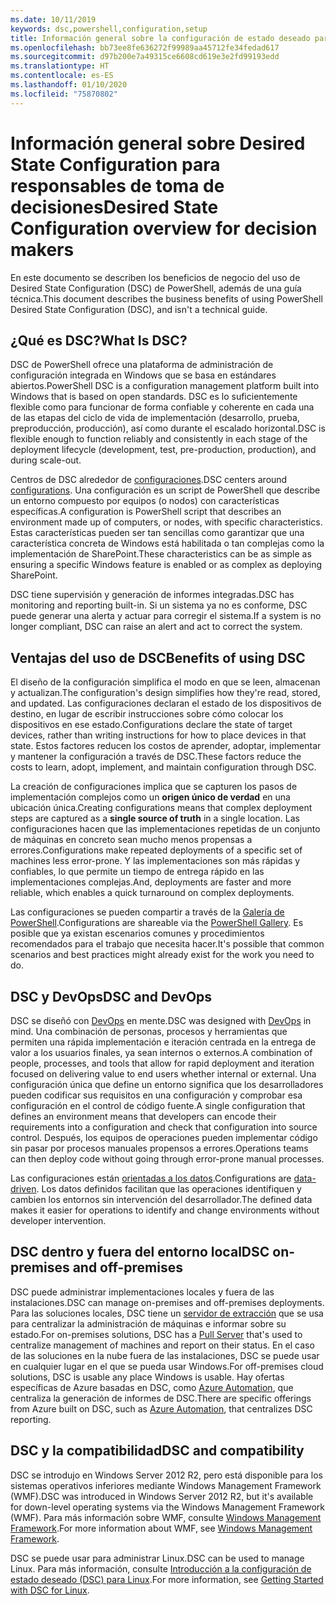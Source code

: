 ```yaml
---
ms.date: 10/11/2019
keywords: dsc,powershell,configuration,setup
title: Información general sobre la configuración de estado deseado para responsables de toma de decisiones
ms.openlocfilehash: bb73ee8fe636272f99989aa45712fe34fedad617
ms.sourcegitcommit: d97b200e7a49315ce6608cd619e3e2fd99193edd
ms.translationtype: HT
ms.contentlocale: es-ES
ms.lasthandoff: 01/10/2020
ms.locfileid: "75870802"
---
```

# <a name="desired-state-configuration-overview-for-decision-makers"></a><span data-ttu-id="d5c8a-103">Información general sobre Desired State Configuration para responsables de toma de decisiones</span><span class="sxs-lookup"><span data-stu-id="d5c8a-103">Desired State Configuration overview for decision makers</span></span>

<span data-ttu-id="d5c8a-104">En este documento se describen los beneficios de negocio del uso de Desired State Configuration (DSC) de PowerShell, además de una guía técnica.</span><span class="sxs-lookup"><span data-stu-id="d5c8a-104">This document describes the business benefits of using PowerShell Desired State Configuration (DSC), and isn't a technical guide.</span></span>

## <a name="what-is-dsc"></a><span data-ttu-id="d5c8a-105">¿Qué es DSC?</span><span class="sxs-lookup"><span data-stu-id="d5c8a-105">What Is DSC?</span></span>

<span data-ttu-id="d5c8a-106">DSC de PowerShell ofrece una plataforma de administración de configuración integrada en Windows que se basa en estándares abiertos.</span><span class="sxs-lookup"><span data-stu-id="d5c8a-106">PowerShell DSC is a configuration management platform built into Windows that is based on open standards.</span></span> <span data-ttu-id="d5c8a-107">DSC es lo suficientemente flexible como para funcionar de forma confiable y coherente en cada una de las etapas del ciclo de vida de implementación (desarrollo, prueba, preproducción, producción), así como durante el escalado horizontal.</span><span class="sxs-lookup"><span data-stu-id="d5c8a-107">DSC is flexible enough to function reliably and consistently in each stage of the deployment lifecycle (development, test, pre-production, production), and during scale-out.</span></span>

<span data-ttu-id="d5c8a-108">Centros de DSC alrededor de [configuraciones](../configurations/configurations.md).</span><span class="sxs-lookup"><span data-stu-id="d5c8a-108">DSC centers around [configurations](../configurations/configurations.md).</span></span> <span data-ttu-id="d5c8a-109">Una configuración es un script de PowerShell que describe un entorno compuesto por equipos (o nodos) con características específicas.</span><span class="sxs-lookup"><span data-stu-id="d5c8a-109">A configuration is PowerShell script that describes an environment made up of computers, or nodes, with specific characteristics.</span></span> <span data-ttu-id="d5c8a-110">Estas características pueden ser tan sencillas como garantizar que una característica concreta de Windows está habilitada o tan complejas como la implementación de SharePoint.</span><span class="sxs-lookup"><span data-stu-id="d5c8a-110">These characteristics can be as simple as ensuring a specific Windows feature is enabled or as complex as deploying SharePoint.</span></span>

<span data-ttu-id="d5c8a-111">DSC tiene supervisión y generación de informes integradas.</span><span class="sxs-lookup"><span data-stu-id="d5c8a-111">DSC has monitoring and reporting built-in.</span></span> <span data-ttu-id="d5c8a-112">Si un sistema ya no es conforme, DSC puede generar una alerta y actuar para corregir el sistema.</span><span class="sxs-lookup"><span data-stu-id="d5c8a-112">If a system is no longer compliant, DSC can raise an alert and act to correct the system.</span></span>

## <a name="benefits-of-using-dsc"></a><span data-ttu-id="d5c8a-113">Ventajas del uso de DSC</span><span class="sxs-lookup"><span data-stu-id="d5c8a-113">Benefits of using DSC</span></span>

<span data-ttu-id="d5c8a-114">El diseño de la configuración simplifica el modo en que se leen, almacenan y actualizan.</span><span class="sxs-lookup"><span data-stu-id="d5c8a-114">The configuration's design simplifies how they're read, stored, and updated.</span></span> <span data-ttu-id="d5c8a-115">Las configuraciones declaran el estado de los dispositivos de destino, en lugar de escribir instrucciones sobre cómo colocar los dispositivos en ese estado.</span><span class="sxs-lookup"><span data-stu-id="d5c8a-115">Configurations declare the state of target devices, rather than writing instructions for how to place devices in that state.</span></span> <span data-ttu-id="d5c8a-116">Estos factores reducen los costos de aprender, adoptar, implementar y mantener la configuración a través de DSC.</span><span class="sxs-lookup"><span data-stu-id="d5c8a-116">These factors reduce the costs to learn, adopt, implement, and maintain configuration through DSC.</span></span>

<span data-ttu-id="d5c8a-117">La creación de configuraciones implica que se capturen los pasos de implementación complejos como un **origen único de verdad** en una ubicación única.</span><span class="sxs-lookup"><span data-stu-id="d5c8a-117">Creating configurations means that complex deployment steps are captured as a **single source of truth** in a single location.</span></span> <span data-ttu-id="d5c8a-118">Las configuraciones hacen que las implementaciones repetidas de un conjunto de máquinas en concreto sean mucho menos propensas a errores.</span><span class="sxs-lookup"><span data-stu-id="d5c8a-118">Configurations make repeated deployments of a specific set of machines less error-prone.</span></span> <span data-ttu-id="d5c8a-119">Y las implementaciones son más rápidas y confiables, lo que permite un tiempo de entrega rápido en las implementaciones complejas.</span><span class="sxs-lookup"><span data-stu-id="d5c8a-119">And, deployments are faster and more reliable, which enables a quick turnaround on complex deployments.</span></span>

<span data-ttu-id="d5c8a-120">Las configuraciones se pueden compartir a través de la [Galería de PowerShell](https://powershellgallery.com).</span><span class="sxs-lookup"><span data-stu-id="d5c8a-120">Configurations are shareable via the [PowerShell Gallery](https://powershellgallery.com).</span></span> <span data-ttu-id="d5c8a-121">Es posible que ya existan escenarios comunes y procedimientos recomendados para el trabajo que necesita hacer.</span><span class="sxs-lookup"><span data-stu-id="d5c8a-121">It's possible that common scenarios and best practices might already exist for the work you need to do.</span></span>

## <a name="dsc-and-devops"></a><span data-ttu-id="d5c8a-122">DSC y DevOps</span><span class="sxs-lookup"><span data-stu-id="d5c8a-122">DSC and DevOps</span></span>

<span data-ttu-id="d5c8a-123">DSC se diseñó con [DevOps](/archive/blogs/ashleymcglone/devops-for-n00bs-ie-windows-people-like-me) en mente.</span><span class="sxs-lookup"><span data-stu-id="d5c8a-123">DSC was designed with [DevOps](/archive/blogs/ashleymcglone/devops-for-n00bs-ie-windows-people-like-me) in mind.</span></span> <span data-ttu-id="d5c8a-124">Una combinación de personas, procesos y herramientas que permiten una rápida implementación e iteración centrada en la entrega de valor a los usuarios finales, ya sean internos o externos.</span><span class="sxs-lookup"><span data-stu-id="d5c8a-124">A combination of people, processes, and tools that allow for rapid deployment and iteration focused on delivering value to end users whether internal or external.</span></span> <span data-ttu-id="d5c8a-125">Una configuración única que define un entorno significa que los desarrolladores pueden codificar sus requisitos en una configuración y comprobar esa configuración en el control de código fuente.</span><span class="sxs-lookup"><span data-stu-id="d5c8a-125">A single configuration that defines an environment means that developers can encode their requirements into a configuration and check that configuration into source control.</span></span> <span data-ttu-id="d5c8a-126">Después, los equipos de operaciones pueden implementar código sin pasar por procesos manuales propensos a errores.</span><span class="sxs-lookup"><span data-stu-id="d5c8a-126">Operations teams can then deploy code without going through error-prone manual processes.</span></span>

<span data-ttu-id="d5c8a-127">Las configuraciones están [orientadas a los datos](../configurations/configData.md).</span><span class="sxs-lookup"><span data-stu-id="d5c8a-127">Configurations are [data-driven](../configurations/configData.md).</span></span> <span data-ttu-id="d5c8a-128">Los datos definidos facilitan que las operaciones identifiquen y cambien los entornos sin intervención del desarrollador.</span><span class="sxs-lookup"><span data-stu-id="d5c8a-128">The defined data makes it easier for operations to identify and change environments without developer intervention.</span></span>

## <a name="dsc-on-premises-and-off-premises"></a><span data-ttu-id="d5c8a-129">DSC dentro y fuera del entorno local</span><span class="sxs-lookup"><span data-stu-id="d5c8a-129">DSC on-premises and off-premises</span></span>

<span data-ttu-id="d5c8a-130">DSC puede administrar implementaciones locales y fuera de las instalaciones.</span><span class="sxs-lookup"><span data-stu-id="d5c8a-130">DSC can manage on-premises and off-premises deployments.</span></span> <span data-ttu-id="d5c8a-131">Para las soluciones locales, DSC tiene un [servidor de extracción](../pull-server/pullServer.md) que se usa para centralizar la administración de máquinas e informar sobre su estado.</span><span class="sxs-lookup"><span data-stu-id="d5c8a-131">For on-premises solutions, DSC has a [Pull Server](../pull-server/pullServer.md) that's used to centralize management of machines and report on their status.</span></span> <span data-ttu-id="d5c8a-132">En el caso de las soluciones en la nube fuera de las instalaciones, DSC se puede usar en cualquier lugar en el que se pueda usar Windows.</span><span class="sxs-lookup"><span data-stu-id="d5c8a-132">For off-premises cloud solutions, DSC is usable any place Windows is usable.</span></span>
<span data-ttu-id="d5c8a-133">Hay ofertas específicas de Azure basadas en DSC, como [Azure Automation](/azure/automation), que centraliza la generación de informes de DSC.</span><span class="sxs-lookup"><span data-stu-id="d5c8a-133">There are specific offerings from Azure built on DSC, such as [Azure Automation](/azure/automation), that centralizes DSC reporting.</span></span>

## <a name="dsc-and-compatibility"></a><span data-ttu-id="d5c8a-134">DSC y la compatibilidad</span><span class="sxs-lookup"><span data-stu-id="d5c8a-134">DSC and compatibility</span></span>

<span data-ttu-id="d5c8a-135">DSC se introdujo en Windows Server 2012 R2, pero está disponible para los sistemas operativos inferiores mediante Windows Management Framework (WMF).</span><span class="sxs-lookup"><span data-stu-id="d5c8a-135">DSC was introduced in Windows Server 2012 R2, but it's available for down-level operating systems via the Windows Management Framework (WMF).</span></span> <span data-ttu-id="d5c8a-136">Para más información sobre WMF, consulte [Windows Management Framework](/powershell/scripting/wmf/overview).</span><span class="sxs-lookup"><span data-stu-id="d5c8a-136">For more information about WMF, see [Windows Management Framework](/powershell/scripting/wmf/overview).</span></span>

<span data-ttu-id="d5c8a-137">DSC se puede usar para administrar Linux.</span><span class="sxs-lookup"><span data-stu-id="d5c8a-137">DSC can be used to manage Linux.</span></span> <span data-ttu-id="d5c8a-138">Para más información, consulte [Introducción a la configuración de estado deseado (DSC) para Linux](../getting-started/lnxGettingStarted.md).</span><span class="sxs-lookup"><span data-stu-id="d5c8a-138">For more information, see [Getting Started with DSC for Linux](../getting-started/lnxGettingStarted.md).</span></span>

